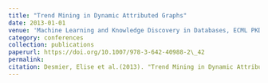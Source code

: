 ```yaml
---
title: "Trend Mining in Dynamic Attributed Graphs"
date: 2013-01-01
venue: 'Machine Learning and Knowledge Discovery in Databases, ECML PKDD'
category: conferences
collection: publications
paperurl: https://doi.org/10.1007/978-3-642-40988-2\_42
permalink: 
citation: Desmier, Elise et al.(2013). "Trend Mining in Dynamic Attributed Graphs". Machine Learning and Knowledge Discovery in Databases, ECML PKDD.
---
```

